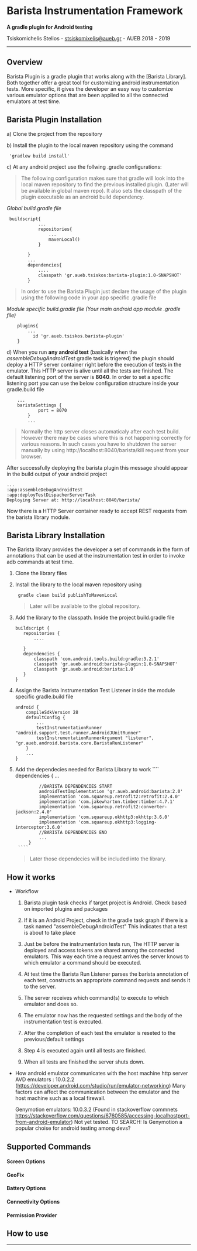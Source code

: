 
# Barista Instrumentation Framework
**A gradle plugin for Android testing**

 Tsiskomichelis Stelios - stsiskomixelis@aueb.gr - AUEB 2018 - 2019

---

Overview
---

Barista Plugin is a gradle plugin that works along with the [Barista Library].
 Both together offer a great tool for customizing android instrumentation tests. 
 More specific, it gives the developer an easy way to customize various emulator options 
 that are been applied to all the connected emulators at test time.   
	
    
Barista Plugin Installation
--

   a) Clone the project from the repository
   
   b) Install the plugin to the local maven repository using the command
     
     'gradlew build install'
    
   c) At any android project use the follwing .gradle configurations:

> The following configuration makes sure that gradle will look into the local
> maven repository to find the previous installed plugin. (Later will be
> available in global maven repo). It also sets the classpath of the
> plugin executable as an android build dependency.

   
*Global build.gradle file*
       

     buildscript{
                ...
                repositories{
                    ...
                    mavenLocal()
                }
            
            }
            ...
            dependencies{
                ....
                classpath 'gr.aueb.tsiskos:barista-plugin:1.0-SNAPSHOT'
            }

   

> In order to use the Barista Plugin just declare the usage of the
> plugin using the following code in your app specific .gradle file

  *Module specific build.gradle file (Your main android app module .gradle file)*
        
        plugins{
            ...
              id 'gr.aueb.tsiskos.barista-plugin'
        }
   
   d) When you run **any **android test**** (basically when the *assembleDebugAndroidTest* gradle task is trigered) 
   the plugin should deploy a HTTP server container right before the execution of tests in the emulator. This HTTP server 
   is alive until all the tests are finished. The default listening port of the server is **8040**.  In order to set a specific listening port you can use
   the below configuration structure inside your gradle.build file
   		
   		...
   		baristaSettings {
            	port = 8070
        	}	
        	...	
     

> Normally the http server closes automaticaly after each test build. However there may be cases where this is not happening 
correctly for various reasons. In such cases you have to shutdown the server manually by using http://localhost:8040/barista/kill request from your browser.

After successfully deploying the barista plugin this message should appear in the build output of your android project 

    ...
    :app:assembleDebugAndroidTest
	:app:deployTestDispacherServerTask
    Deploying Server at: http://localhost:8040/barista/
  Now there is a HTTP Server container ready to accept REST requests from the barista library module.



Barista Library Installation
--
The Barista library provides the developer a set of commands in the form of annotations 
that can be used at the instrumentation test in order to invoke adb commands at test time.

1. Clone the library files
2. Install the library to the local maven repository using
	````
	 gradle clean build publishToMavenLocal
	 ```` 
	 
	> Later will be available to the global repository.  
3. Add the library to the classpath.
  Inside the project build.gradle file
 	 ````
  	buildscript {
        repositories {
            ....
            
        }
        dependencies {
            classpath 'com.android.tools.build:gradle:3.2.1'
            classpath 'gr.aueb.android:barista-plugin:1.0-SNAPSHOT'
            classpath 'gr.aueb.android:barista:1.0'
        }
    }
  	````
4. Assign the Barista Instrumentation Test  Listener inside the module specific gradle.build file
	````
	android {
        compileSdkVersion 28
        defaultConfig {
            ...
            testInstrumentationRunner "android.support.test.runner.AndroidJUnitRunner"
            testInstrumentationRunnerArgument "listener", "gr.aueb.android.barista.core.BaristaRunListener"
        }
        ...
    }
  	````
5. Add the dependecies needed for Barista Library to work
		````
			dependencies {
				...
			
				//BARISTA DEPENDENCIES START
				androidTestImplementation 'gr.aueb.android:barista:2.0'
				implementation 'com.squareup.retrofit2:retrofit:2.4.0'
				implementation 'com.jakewharton.timber:timber:4.7.1'
				implementation 'com.squareup.retrofit2:converter-jackson:2.4.0'
				implementation 'com.squareup.okhttp3:okhttp:3.6.0'
				implementation 'com.squareup.okhttp3:logging-interceptor:3.6.0'
				//BARISTA DEPENDENCIES END
				...
			}  	
		````		
	> Later those dependecies will be included into the library.


How it works
--
    
- Workflow
	1. Barista plugin task checks if target project is Android. Check based on imported plugins and packages
	2. If it is an Android Project, check in the gradle task graph if there is a task named "assembleDebugAndroidTest"
	   This indicates that a test is about to take place

	3. Just be before the instrumentation tests run, The HTTP server is deployed and access tokens are shared among the connected emulators.
		This way each time a request arrives the server knows to which emulator a command should be executed.   
	4. At test time the Barista Run Listener parses the barista annotation of each test, 
	constructs an appropriate command requests and sends it to the server. 
	5. The server receives which command(s) to execute to which emulator and does so.
	6. The emulator now has the requested settings and the body of the instrumentation test is executed.
	7. After the completion of each test the emulator is reseted to the previous/default settings
	8. Step 4 is executed again until all tests are finished.
	9. When all tests are finished the server shuts down. 
	
- How android emulator communicates with the host machine http server    
	AVD emulators : 10.0.2.2 (https://developer.android.com/studio/run/emulator-networking)
	Many factors can affect the communication between the emulator and the host machine such as a local firewall.
	
	
	Genymotion  emulators: 10.0.3.2 (Found in stackoverflow commnets https://stackoverflow.com/questions/6760585/accessing-localhostport-from-android-emulator)
	Not yet tested. 
	TO SEARCH: Is Genymotion a popular choise for android testing among devs?

Supported Commands
--

#### Screen Options
#### GeoFix
#### Battery Options
#### Connectivity Options
#### Permission Provider



## How to use
---	
